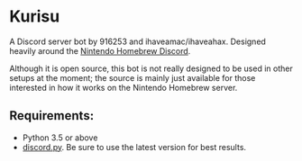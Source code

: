 # Kurisu
A Discord server bot by 916253 and ihaveamac/ihaveahax. Designed heavily around the [Nintendo Homebrew Discord](https://discord.gg/C29hYvh).

Although it is open source, this bot is not really designed to be used in other setups at the moment; the source is mainly just available for those interested in how it works on the Nintendo Homebrew server.

## Requirements:
* Python 3.5 or above
* [discord.py](https://github.com/Rapptz/discord.py). Be sure to use the latest version for best results.
